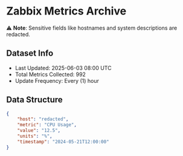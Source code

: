 # Zabbix Metrics Archive

⚠️ **Note**: Sensitive fields like hostnames and system descriptions are redacted.

## Dataset Info
- Last Updated: 2025-06-03 08:00 UTC
- Total Metrics Collected: 992
- Update Frequency: Every (1) hour

## Data Structure
```json
{
    "host": "redacted",
    "metric": "CPU Usage",
    "value": "12.5",
    "units": "%",
    "timestamp": "2024-05-21T12:00:00"
}
```
